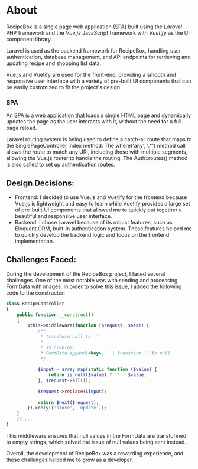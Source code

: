 # About

RecipeBox is a single page web application (SPA) built using the
_Laravel_ PHP framework and the
_Vue.js_ JavaScript framework with
_Vuetify_ as the UI component library.

Laravel is used as the backend framework for RecipeBox, handling user authentication, database management, and API
endpoints for retrieving and updating recipe and shopping list data.

Vue.js and Vuetify are used for the front-end, providing a smooth and responsive user interface with a variety of
pre-built UI components that can be easily customized to fit the project's design.

### SPA

An SPA is a web application that loads a single HTML page and dynamically updates the page as the user interacts with
it, without the need for a full page reload.

Laravel routing system is being used to define a catch-all route that maps to the SinglePageController index method. The
where('any', '.*') method call allows the route to match any URI, including those with multiple segments, allowing the
Vue.js router to handle the routing. The Auth::routes() method is also called to set up authentication routes.

## Design Decisions:

- Frontend:
  I decided to use Vue.js and Vuetify for the frontend because Vue.js is lightweight and easy to learn while Vuetify
  provides a large set of pre-built UI components that allowed me to quickly put together a beautiful and responsive
  user interface.
- Backend: I chose Laravel because of its robust features, such as Eloquent ORM, built-in authentication system. These
  features helped me to quickly develop the backend logic and focus on the frontend implementation.

## Challenges Faced:

During the development of the RecipeBox project, I faced several challenges. One of the most notable was with sending
and processing FormData with images. In order to solve this issue, I added the following code to the constructor:

```php
class RecipeController 
{
    public function __construct()
    {
        $this->middleware(function ($request, $next) {
            /**
             * transform null to ''
             *
             * JS problem:
             * FormData.append(<key>, '') transform '' to null
             */
    
            $input = array_map(static function ($value) {
                return is_null($value) ? '' : $value;
            }, $request->all());
    
            $request->replace($input);
    
            return $next($request);
        })->only(['store', 'update']);
    }
    // ...
}
```

This middleware ensures that null values in the FormData are transformed to empty strings, which solved the issue of
null values being sent instead.

Overall, the development of RecipeBox was a rewarding experience, and these challenges helped me to grow as a developer.
